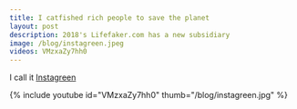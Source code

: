 ```yaml
---
title: I catfished rich people to save the planet
layout: post
description: 2018's Lifefaker.com has a new subsidiary
image: /blog/instagreen.jpeg
videos: VMzxaZy7hh0 
---
```


I call it [Instagreen](https://olifro.st/instagreen)

{% include youtube id="VMzxaZy7hh0" thumb="/blog/instagreen.jpg" %}